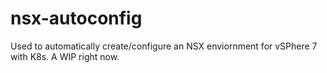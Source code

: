 # nsx-autoconfig

Used to automatically create/configure an NSX enviornment for vSPhere 7 with K8s. A WIP right now.
